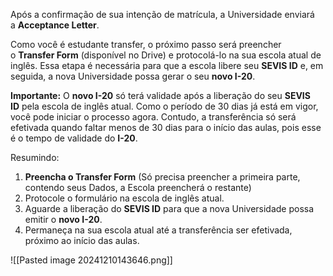 Após a confirmação de sua intenção de matrícula, a Universidade enviará a **Acceptance Letter**.

Como você é estudante transfer, o próximo passo será preencher o **Transfer Form** (disponível no Drive) e protocolá-lo na sua escola atual de inglês. Essa etapa é necessária para que a escola libere seu **SEVIS ID** e, em seguida, a nova Universidade possa gerar o seu **novo I-20**.

**Importante:** O **novo I-20** só terá validade após a liberação do seu **SEVIS ID** pela escola de inglês atual. Como o período de 30 dias já está em vigor, você pode iniciar o processo agora. Contudo, a transferência só será efetivada quando faltar menos de 30 dias para o início das aulas, pois esse é o tempo de validade do **I-20**.

Resumindo:

1. **Preencha o Transfer Form** (Só precisa preencher a primeira parte, contendo seus Dados, a Escola preencherá o restante) 
2. Protocole o formulário na escola de inglês atual.
3. Aguarde a liberação do **SEVIS ID** para que a nova Universidade possa emitir o **novo I-20**.
4. Permaneça na sua escola atual até a transferência ser efetivada, próximo ao início das aulas.

![[Pasted image 20241210143646.png]]